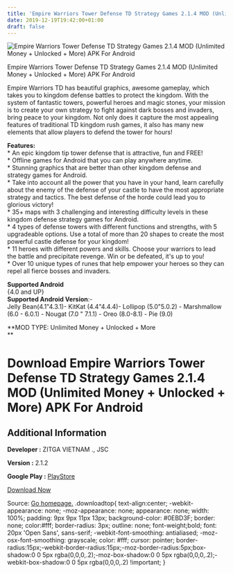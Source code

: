 ```yaml
---
title: 'Empire Warriors Tower Defense TD Strategy Games 2.1.4 MOD (Unlimited Money + Unlocked + More) APK For Android'
date: 2019-12-19T19:42:00+01:00
draft: false
---
```


![Empire Warriors Tower Defense TD Strategy Games 2.1.4 MOD (Unlimited Money + Unlocked + More) APK For Android](https://i2.wp.com/apkhome.net/wp-content/uploads/2019/12/Empire-Warriors-Tower-Defense-TD-Strategy-Games-2.1.4-MOD-Unlimited-Money-Unlocked-More.jpg "Empire Warriors Tower Defense TD Strategy Games 2.1.4 MOD (Unlimited Money + Unlocked + More) APK For Android")

  

Empire Warriors Tower Defense TD Strategy Games 2.1.4 MOD (Unlimited Money + Unlocked + More) APK For Android

Empire Warriors TD has beautiful graphics, awesome gameplay, which takes you to kingdom defense battles to protect the kingdom. With the system of fantastic towers, powerful heroes and magic stones, your mission is to create your own strategy to fight against dark bosses and invaders, bring peace to your kingdom. Not only does it capture the most appealing features of traditional TD kingdom rush games, it also has many new elements that allow players to defend the tower for hours!

**Features:**  
\* An epic kingdom tip tower defense that is attractive, fun and FREE!  
\* Offline games for Android that you can play anywhere anytime.  
\* Stunning graphics that are better than other kingdom defense and strategy games for Android.  
\* Take into account all the power that you have in your hand, learn carefully about the enemy of the defense of your castle to have the most appropriate strategy and tactics. The best defense of the horde could lead you to glorious victory!  
\* 35+ maps with 3 challenging and interesting difficulty levels in these kingdom defense strategy games for Android.  
\* 4 types of defense towers with different functions and strengths, with 5 upgradeable options. Use a total of more than 20 shapes to create the most powerful castle defense for your kingdom!  
\* 11 heroes with different powers and skills. Choose your warriors to lead the battle and precipitate revenge. Win or be defeated, it's up to you!  
\* Over 10 unique types of runes that help empower your heroes so they can repel all fierce bosses and invaders.

**Supported Android**  
{4.0 and UP}  
**Supported Android Version**:-  
Jelly Bean(4.1"4.3.1)- KitKat (4.4"4.4.4)- Lollipop (5.0"5.0.2) - Marshmallow (6.0 - 6.0.1) - Nougat (7.0 " 7.1.1) - Oreo (8.0-8.1) - Pie (9.0)

**MOD TYPE: Unlimited Money + Unlocked + More  
**

Download Empire Warriors Tower Defense TD Strategy Games 2.1.4 MOD (Unlimited Money + Unlocked + More) APK For Android
======================================================================================================================

Additional Information
----------------------

**Developer :** ZITGA VIETNAM ., JSC

**Version :** 2.1.2

**Google Play :** [PlayStore](https://play.google.com/store/apps/details?id=com.zitga.empire.warriors.td)

  

[Download Now](https://store4app.co/post/empire-warriors-tower-defense-td-strategy-games-2-1-4-mod-unlimited-money-unlocked-more-apk-for-android_1576778512)

  
Source: [Go homepage.](https://store4app.co/post/empire-warriors-tower-defense-td-strategy-games-2-1-4-mod-unlimited-money-unlocked-more-apk-for-android_1576778512) .downloadtop{ text-align:center; -webkit-appearance: none; -moz-appearance: none; appearance: none; width: 100%; padding: 9px 9px 11px 13px; background-color: #0EBD3F; border: none; color:#fff; border-radius: 3px; outline: none; font-weight;bold; font: 20px 'Open Sans', sans-serif; -webkit-font-smoothing: antialiased; -moz-osx-font-smoothing: grayscale; color: #fff; cursor: pointer; border-radius:15px;-webkit-border-radius:15px;-moz-border-radius:5px;box-shadow:0 0 5px rgba(0,0,0,.2);-moz-box-shadow:0 0 5px rgba(0,0,0,.2);-webkit-box-shadow:0 0 5px rgba(0,0,0,.2) !important; }